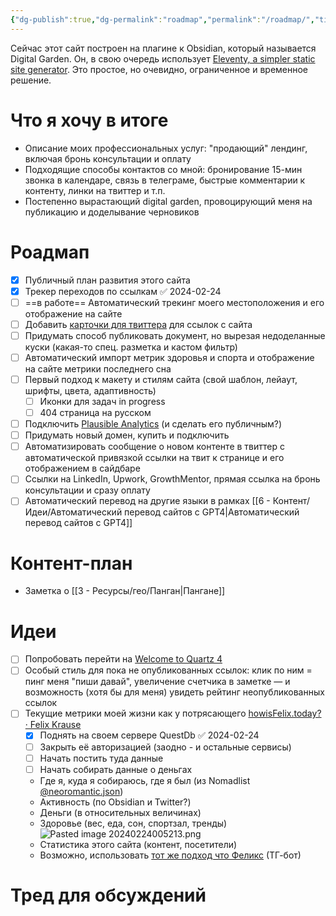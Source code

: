```yaml
---
{"dg-publish":true,"dg-permalink":"roadmap","permalink":"/roadmap/","title":"Этот сайт"}
---
```


Сейчас этот сайт построен на плагине к Obsidian, который называется Digital Garden. Он, в свою очередь использует [Eleventy, a simpler static site generator](https://www.11ty.dev/). Это простое, но очевидно, ограниченное и  временное решение.
# Что я хочу в итоге
- Описание моих профессиональных услуг: "продающий" лендинг, включая бронь консультации и оплату
- Подходящие способы контактов со мной: бронирование 15-мин звонка в календаре, связь в телеграме, быстрые комментарии к контенту, линки на твиттер и т.п.
- Постепенно вырастающий digital garden, провоцирующий меня на публикацию и доделывание черновиков
# Роадмап
- [x] Публичный план развития этого сайта
- [x] Трекер переходов по ссылкам ✅ 2024-02-24
- [ ] ==в работе== Автоматический трекинг моего местоположения и его отображение на сайте
- [ ] Добавить [карточки для твиттера](https://fettblog.eu/11ty-automatic-twitter-cards/) для ссылок с сайта
- [ ] Придумать способ публиковать документ, но вырезая недоделанные куски (какая-то спец. разметка и кастом фильтр)
- [ ] Автоматический импорт метрик здоровья и спорта и отображение на сайте метрики последнего сна
- [ ] Первый подход к макету и стилям сайта (свой шаблон, лейаут, шрифты, цвета, адаптивность)
	- [ ] Иконки для задач in progress
	- [ ] 404 страница на русском
- [ ] Подключить [Plausible Analytics](https://plausible.io/) (и сделать его публичным?)
- [ ] Придумать новый домен, купить и подключить
- [ ] Автоматизировать сообщение о новом контенте в твиттер с автоматической привязкой ссылки на твит к странице и его отображением в сайдбаре
- [ ] Cсылки на LinkedIn, Upwork, GrowthMentor, прямая ссылка на бронь консультации и сразу оплату
- [ ] Автоматический перевод на другие языки в рамках [[6 - Контент/Идеи/Автоматический перевод сайтов с GPT4\|Автоматический перевод сайтов с GPT4]]

# Контент-план
- Заметка о [[3 - Ресурсы/гео/Панган\|Пангане]]

# Идеи
- [ ] Попробовать перейти на [Welcome to Quartz 4](https://quartz.jzhao.xyz/)
- [ ] Особый стиль для пока не опубликованных ссылок: клик по ним = пинг меня "пиши давай", увеличение счетчика в заметке — и возможность (хотя бы для меня) увидеть рейтинг неопубликованных ссылок
- [ ] Текущие метрики моей жизни как у потрясающего [howisFelix.today? · Felix Krause](https://howisfelix.today/?)
	- [x] Поднять на своем сервере QuestDb ✅ 2024-02-24
	- [ ] Закрыть её авторизацией (заодно - и остальные сервисы)
	- [ ] Начать постить туда данные
	- [ ] Начать собирать данные о деньгах
	- Где я, куда я собираюсь, где я был (из Nomadlist [@neoromantic.json](https://nomadlist.com/@neoromantic.json))
	- Активность (по Obsidian и Twitter?)
	- Деньги (в относительных величинах)
	- Здоровье (вес, еда, сон, спортзал, тренды)
	  ![Pasted image 20240224005213.png](/img/user/files/Pasted%20image%2020240224005213.png)
	- Статистика этого сайта (контент, посетители)
	- Возможно, использовать [тот же подход что Феликс](https://github.com/KrauseFx/FxLifeSheet) (ТГ-бот)

# Тред для обсуждений
<blockquote class="twitter-tweet"><a href="https://twitter.com/user/status/1761128184790311295?ref_src=twsrc%5Etfw"></a></blockquote> <script async src="https://platform.twitter.com/widgets.js" charset="utf-8"></script>